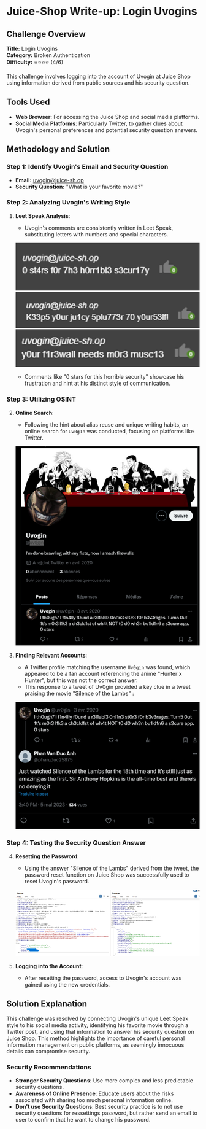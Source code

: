 # Juice-Shop Write-up: Login Uvogins

## Challenge Overview

**Title:** Login Uvogins  
**Category:** Broken Authentication  
**Difficulty:** ⭐⭐⭐⭐ (4/6)

This challenge involves logging into the account of Uvogin at Juice Shop using information derived from public sources and his security question.

## Tools Used

- **Web Browser**: For accessing the Juice Shop and social media platforms.
- **Social Media Platforms**: Particularly Twitter, to gather clues about Uvogin's personal preferences and potential security question answers.

## Methodology and Solution

### Step 1: Identify Uvogin's Email and Security Question

- **Email:** uvogin@juice-sh.op
- **Security Question:** "What is your favorite movie?"

### Step 2: Analyzing Uvogin's Writing Style

1. **Leet Speak Analysis**:
   - Uvogin's comments are consistently written in Leet Speak, substituting letters with numbers and special characters.

   ![leet 1](../assets/difficulty4/login_uvogin_1.png)
   ![leet 2](../assets/difficulty4/login_uvogin_2.png)
   ![leet 3](../assets/difficulty4/login_uvogin_3.png)

   - Comments like "0 stars for this horrible security" showcase his frustration and hint at his distinct style of communication.

### Step 3: Utilizing OSINT

2. **Online Search**:
   - Following the hint about alias reuse and unique writing habits, an online search for `Uv0g1n` was conducted, focusing on platforms like Twitter.

   ![twitter of uv0g1n](../assets/difficulty4/login_uvogin_4.png)

3. **Finding Relevant Accounts**:
   - A Twitter profile matching the username `Uv0gin` was found, which appeared to be a fan account referencing the anime "Hunter x Hunter", but this was not the correct answer.
   - This response to a tweet of Uv0gin provided a key clue in a tweet praising the movie "Silence of the Lambs" :

   ![reponse tweet](../assets/difficulty4/login_uvogin_5.png)

### Step 4: Testing the Security Question Answer

4. **Resetting the Password**:
   - Using the answer "Silence of the Lambs" derived from the tweet, the password reset function on Juice Shop was successfully used to reset Uvogin's password.

   ![answer to security question](../assets/difficulty4/login_uvogin_6.png)

5. **Logging into the Account**:
   - After resetting the password, access to Uvogin's account was gained using the new credentials.

## Solution Explanation

This challenge was resolved by connecting Uvogin's unique Leet Speak style to his social media activity, identifying his favorite movie through a Twitter post, and using that information to answer his security question on Juice Shop. This method highlights the importance of careful personal information management on public platforms, as seemingly innocuous details can compromise security.

### Security Recommendations

- **Stronger Security Questions**: Use more complex and less predictable security questions.
- **Awareness of Online Presence**: Educate users about the risks associated with sharing too much personal information online.
- **Don't use Security Questions**: Best security practice is to not use security questions for ressettings password, but rather send an email to user to confirm that he want to change his password.

